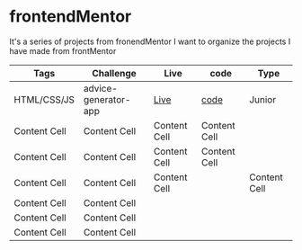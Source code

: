 # frontendMentor
It's a series of projects from fronendMentor
I want to organize the projects I have made from frontMentor

| Tags          | Challenge            | Live          | code           |    Type       |
| ------------- | -------------        | ------------- | -------------  | ------------- |
| HTML/CSS/JS   | advice-generator-app |[Live](https://random-advices-generator.netlify.app/)|[code](https://github.com/xingxing-prog/frontendMentor/tree/main/advice-generator-app) |  Junior             |
| Content Cell  | Content Cell  | Content Cell  | Content Cell   |               |
| Content Cell  | Content Cell  | Content Cell  | Content Cell   |               |
| Content Cell  | Content Cell  | Content Cell  |                | Content Cell  | 
| Content Cell  | Content Cell  |
| Content Cell  | Content Cell  |
| Content Cell  | Content Cell  |

